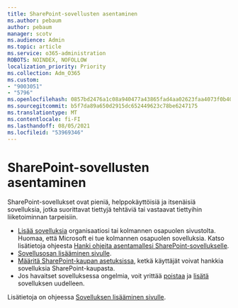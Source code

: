 ```yaml
---
title: SharePoint-sovellusten asentaminen
ms.author: pebaum
author: pebaum
manager: scotv
ms.audience: Admin
ms.topic: article
ms.service: o365-administration
ROBOTS: NOINDEX, NOFOLLOW
localization_priority: Priority
ms.collection: Adm_O365
ms.custom:
- "9003051"
- "5796"
ms.openlocfilehash: 0857bd2476a1c08a940477a43865fad4aa02623faa4073f0b40f8ca5ecaed0e1
ms.sourcegitcommit: b5f7da89a650d2915dc652449623c78be6247175
ms.translationtype: MT
ms.contentlocale: fi-FI
ms.lasthandoff: 08/05/2021
ms.locfileid: "53969346"
---
```

# <a name="install-sharepoint-apps"></a>SharePoint-sovellusten asentaminen

SharePoint-sovellukset ovat pieniä, helppokäyttöisiä ja itsenäisiä sovelluksia, jotka suorittavat tiettyjä tehtäviä tai vastaavat tiettyihin liiketoiminnan tarpeisiin.

- [Lisää sovelluksia](https://support.microsoft.com/office/ef9c0dbd-7fe1-4715-a1b0-fe3bc81317cb) organisaatiosi tai kolmannen osapuolen sivustolta. Huomaa, että Microsoft ei tue kolmannen osapuolen sovelluksia. Katso lisätietoja ohjeesta [Hanki ohjeita asentamallesi SharePoint-sovellukselle](https://support.office.com/article/get-help-for-a-sharepoint-app-you-installed-fd98af7f-6af0-4573-8360-8f5631c6ab21).
-   [Sovellusosan lisääminen sivulle](https://support.microsoft.com/office/6f06c0b7-44b8-4c69-b4ad-85197eee8d78).
-   [Määritä SharePoint-kaupan asetuksissa](https://docs.microsoft.com/sharepoint/configure-sharepoint-store-settings), ketkä käyttäjät voivat hankkia sovelluksia SharePoint-kaupasta.
-   Jos havaitset sovelluksessa ongelmia, voit yrittää [poistaa](https://support.microsoft.com/office/03198d1b-c33b-498d-9469-af641a587d6c) ja [lisätä](https://support.microsoft.com/office/ef9c0dbd-7fe1-4715-a1b0-fe3bc81317cb) sovelluksen uudelleen.

Lisätietoja on ohjeessa [Sovelluksen lisääminen sivulle](https://support.microsoft.com/office/add-an-app-to-a-site-ef9c0dbd-7fe1-4715-a1b0-fe3bc81317cb).